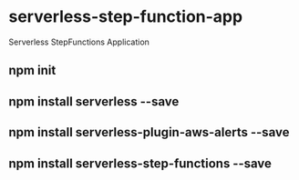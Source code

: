 # serverless-step-function-app
Serverless StepFunctions Application


## npm init
## npm install serverless --save
## npm install serverless-plugin-aws-alerts --save
## npm install serverless-step-functions --save